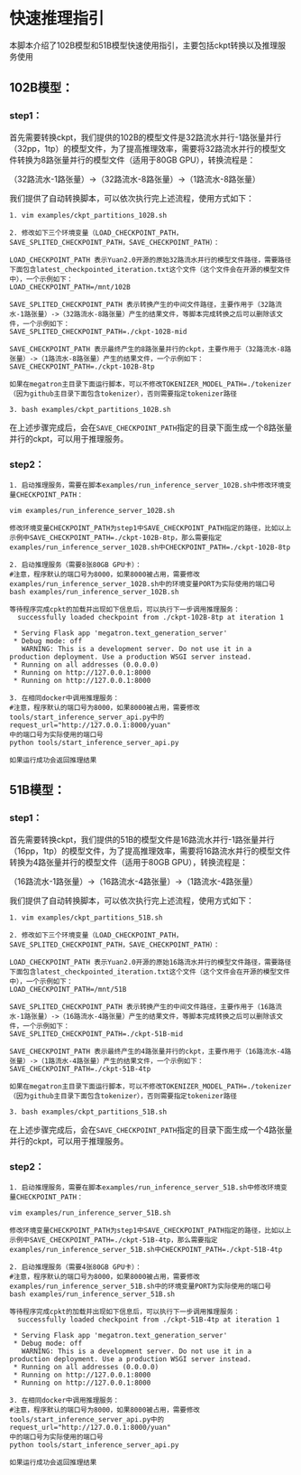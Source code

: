 # 快速推理指引

本脚本介绍了102B模型和51B模型快速使用指引，主要包括ckpt转换以及推理服务使用

## 102B模型：

### step1：

首先需要转换ckpt，我们提供的102B的模型文件是32路流水并行-1路张量并行（32pp，1tp）的模型文件，为了提高推理效率，需要将32路流水并行的模型文件转换为8路张量并行的模型文件（适用于80GB GPU），转换流程是：

（32路流水-1路张量）->（32路流水-8路张量）->（1路流水-8路张量）

我们提供了自动转换脚本，可以依次执行完上述流程，使用方式如下：

```
1. vim examples/ckpt_partitions_102B.sh

2. 修改如下三个环境变量（LOAD_CHECKPOINT_PATH，SAVE_SPLITED_CHECKPOINT_PATH，SAVE_CHECKPOINT_PATH）：

LOAD_CHECKPOINT_PATH 表示Yuan2.0开源的原始32路流水并行的模型文件路径，需要路径下面包含latest_checkpointed_iteration.txt这个文件（这个文件会在开源的模型文件中），一个示例如下：
LOAD_CHECKPOINT_PATH=/mnt/102B

SAVE_SPLITED_CHECKPOINT_PATH 表示转换产生的中间文件路径，主要作用于（32路流水-1路张量）->（32路流水-8路张量）产生的结果文件，等脚本完成转换之后可以删除该文件，一个示例如下：
SAVE_SPLITED_CHECKPOINT_PATH=./ckpt-102B-mid

SAVE_CHECKPOINT_PATH 表示最终产生的8路张量并行的ckpt，主要作用于（32路流水-8路张量）->（1路流水-8路张量）产生的结果文件，一个示例如下：
SAVE_CHECKPOINT_PATH=./ckpt-102B-8tp

如果在megatron主目录下面运行脚本，可以不修改TOKENIZER_MODEL_PATH=./tokenizer（因为github主目录下面包含tokenizer），否则需要指定tokenizer路径

3. bash examples/ckpt_partitions_102B.sh
```

在上述步骤完成后，会在`SAVE_CHECKPOINT_PATH`指定的目录下面生成一个8路张量并行的ckpt，可以用于推理服务。

### step2：

```
1. 启动推理服务，需要在脚本examples/run_inference_server_102B.sh中修改环境变量CHECKPOINT_PATH：

vim examples/run_inference_server_102B.sh

修改环境变量CHECKPOINT_PATH为step1中SAVE_CHECKPOINT_PATH指定的路径，比如以上示例中SAVE_CHECKPOINT_PATH=./ckpt-102B-8tp，那么需要指定examples/run_inference_server_102B.sh中CHECKPOINT_PATH=./ckpt-102B-8tp

2. 启动推理服务（需要8张80GB GPU卡）：
#注意，程序默认的端口号为8000，如果8000被占用，需要修改examples/run_inference_server_102B.sh中的环境变量PORT为实际使用的端口号
bash examples/run_inference_server_102B.sh

等待程序完成cpkt的加载并出现如下信息后，可以执行下一步调用推理服务：
  successfully loaded checkpoint from ./ckpt-102B-8tp at iteration 1

 * Serving Flask app 'megatron.text_generation_server'
 * Debug mode: off
   WARNING: This is a development server. Do not use it in a production deployment. Use a production WSGI server instead.
 * Running on all addresses (0.0.0.0)
 * Running on http://127.0.0.1:8000
 * Running on http://127.0.0.1:8000

3. 在相同docker中调用推理服务：
#注意，程序默认的端口号为8000，如果8000被占用，需要修改tools/start_inference_server_api.py中的request_url="http://127.0.0.1:8000/yuan"
中的端口号为实际使用的端口号
python tools/start_inference_server_api.py

如果运行成功会返回推理结果
```


## 51B模型：

### step1：

首先需要转换ckpt，我们提供的51B的模型文件是16路流水并行-1路张量并行（16pp，1tp）的模型文件，为了提高推理效率，需要将16路流水并行的模型文件转换为4路张量并行的模型文件（适用于80GB GPU），转换流程是：

（16路流水-1路张量）->（16路流水-4路张量）->（1路流水-4路张量）

我们提供了自动转换脚本，可以依次执行完上述流程，使用方式如下：

```
1. vim examples/ckpt_partitions_51B.sh

2. 修改如下三个环境变量（LOAD_CHECKPOINT_PATH，SAVE_SPLITED_CHECKPOINT_PATH，SAVE_CHECKPOINT_PATH）：

LOAD_CHECKPOINT_PATH 表示Yuan2.0开源的原始16路流水并行的模型文件路径，需要路径下面包含latest_checkpointed_iteration.txt这个文件（这个文件会在开源的模型文件中），一个示例如下：
LOAD_CHECKPOINT_PATH=/mnt/51B

SAVE_SPLITED_CHECKPOINT_PATH 表示转换产生的中间文件路径，主要作用于（16路流水-1路张量）->（16路流水-4路张量）产生的结果文件，等脚本完成转换之后可以删除该文件，一个示例如下：
SAVE_SPLITED_CHECKPOINT_PATH=./ckpt-51B-mid

SAVE_CHECKPOINT_PATH 表示最终产生的4路张量并行的ckpt，主要作用于（16路流水-4路张量）->（1路流水-4路张量）产生的结果文件，一个示例如下：
SAVE_CHECKPOINT_PATH=./ckpt-51B-4tp

如果在megatron主目录下面运行脚本，可以不修改TOKENIZER_MODEL_PATH=./tokenizer（因为github主目录下面包含tokenizer），否则需要指定tokenizer路径

3. bash examples/ckpt_partitions_51B.sh
```

在上述步骤完成后，会在`SAVE_CHECKPOINT_PATH`指定的目录下面生成一个4路张量并行的ckpt，可以用于推理服务。

### step2：

```
1. 启动推理服务，需要在脚本examples/run_inference_server_51B.sh中修改环境变量CHECKPOINT_PATH：

vim examples/run_inference_server_51B.sh

修改环境变量CHECKPOINT_PATH为step1中SAVE_CHECKPOINT_PATH指定的路径，比如以上示例中SAVE_CHECKPOINT_PATH=./ckpt-51B-4tp，那么需要指定examples/run_inference_server_51B.sh中CHECKPOINT_PATH=./ckpt-51B-4tp

2. 启动推理服务（需要4张80GB GPU卡）：
#注意，程序默认的端口号为8000，如果8000被占用，需要修改examples/run_inference_server_51B.sh中的环境变量PORT为实际使用的端口号
bash examples/run_inference_server_51B.sh

等待程序完成cpkt的加载并出现如下信息后，可以执行下一步调用推理服务：
  successfully loaded checkpoint from ./ckpt-51B-4tp at iteration 1

 * Serving Flask app 'megatron.text_generation_server'
 * Debug mode: off
   WARNING: This is a development server. Do not use it in a production deployment. Use a production WSGI server instead.
 * Running on all addresses (0.0.0.0)
 * Running on http://127.0.0.1:8000
 * Running on http://127.0.0.1:8000

3. 在相同docker中调用推理服务：
#注意，程序默认的端口号为8000，如果8000被占用，需要修改tools/start_inference_server_api.py中的request_url="http://127.0.0.1:8000/yuan"
中的端口号为实际使用的端口号
python tools/start_inference_server_api.py

如果运行成功会返回推理结果
```

